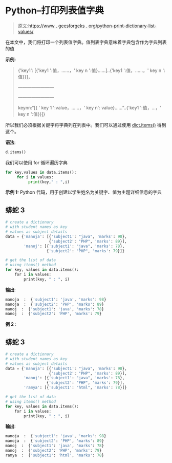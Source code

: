 # Python–打印列表值字典

> 原文:[https://www . geesforgeks . org/python-print-dictionary-list-values/](https://www.geeksforgeeks.org/python-print-dictionary-of-list-values/)

在本文中，我们将打印一个列表值字典。值列表字典意味着字典包含作为字典列表的值

**示例:**

> {'key1': [{'key1 ':值，……，' key n ':值}……]..{'key1 ':值，……，' key n ':值}}]，
> 
> ————————
> 
> ————————
> 
> keynn:“[{ ' key 1 ':value，……，' key n': value}……”..{'key1 ':值，…，' key n ':值}}]}

所以我们必须根据关键字将字典列在列表中。我们可以通过使用 [dict.items()](https://www.geeksforgeeks.org/python-dictionary-items-method/) 得到这个。

**语法**:

```py
d.items()
```

我们可以使用 for 循环遍历字典

```py
for key,values in data.items():
     for i in values:
          print(key," : ",i)
```

**示例 1:** Python 代码，用于创建以学生姓名为关键字、值为主题详细信息的字典

## 蟒蛇 3

```py
# create a dictionary
# with student names as key
# values as subject details
data = {'manoja': [{'subject1': "java", 'marks': 98}, 
                   {'subject2': "PHP", 'marks': 89}],
        'manoj': [{'subject1': "java", 'marks': 78}, 
                  {'subject2': "PHP", 'marks': 79}]}

# get the list of data
# using items() method
for key, values in data.items():
    for i in values:
        print(key, " : ", i)
```

**输出**:

```py
manoja  :  {'subject1': 'java', 'marks': 98}
manoja  :  {'subject2': 'PHP', 'marks': 89}
manoj  :  {'subject1': 'java', 'marks': 78}
manoj  :  {'subject2': 'PHP', 'marks': 79}
```

**例 2** :

## 蟒蛇 3

```py
# create a dictionary
# with student names as key
# values as subject details
data = {'manoja': [{'subject1': "java", 'marks': 98}, 
                   {'subject2': "PHP", 'marks': 89}],
        'manoj': [{'subject1': "java", 'marks': 78},
                  {'subject2': "PHP", 'marks': 79}],
        'ramya': [{'subject1': "html", 'marks': 78}]}

# get the list of data
# using items() method
for key, values in data.items():
    for i in values:
        print(key, " : ", i)
```

**输出**:

```py
manoja  :  {'subject1': 'java', 'marks': 98}
manoja  :  {'subject2': 'PHP', 'marks': 89}
manoj  :  {'subject1': 'java', 'marks': 78}
manoj  :  {'subject2': 'PHP', 'marks': 79}
ramya  :  {'subject1': 'html', 'marks': 78}
```